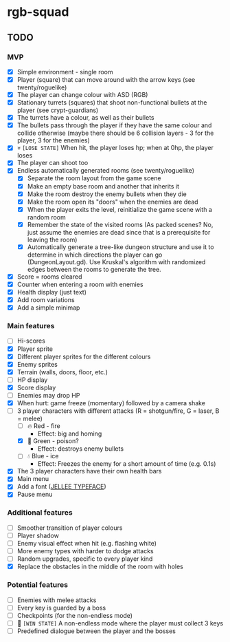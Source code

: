 # rgb-squad

## TODO

### MVP
- [x] Simple environment - single room
- [x] Player (square) that can move around with the arrow keys (see twenty/roguelike)
- [x] The player can change colour with ASD (RGB)
- [x] Stationary turrets (squares) that shoot non-functional bullets at the player (see crypt-guardians)
- [x] The turrets have a colour, as well as their bullets
- [x] The bullets pass through the player if they have the same colour and collide otherwise (maybe there should be 6 collision layers - 3 for the player, 3 for the enemies)
- [x] :skull: `[LOSE STATE]` When hit, the player loses hp; when at 0hp, the player loses
- [x] The player can shoot too
- [x] Endless automatically generated rooms (see twenty/roguelike)
  - [x] Separate the room layout from the game scene
  - [x] Make an empty base room and another that inherits it
  - [x] Make the room destroy the enemy bullets when they die
  - [x] Make the room open its "doors" when the enemies are dead
  - [x] When the player exits the level, reinitialize the game scene with a random room
  - [x] Remember the state of the visited rooms (As packed scenes? No, just assume the enemies are dead since that is a prerequisite for leaving the room)
  - [x] Automatically generate a tree-like dungeon structure and use it to determine in which directions the player can go (DungeonLayout.gd). Use Kruskal's algorithm with randomized edges between the rooms to generate the tree.
- [x] Score = rooms cleared
- [x] Counter when entering a room with enemies
- [x] Health display (just text)
- [x] Add room variations
- [x] Add a simple minimap

### Main features
- [ ] Hi-scores
- [x] Player sprite
- [x] Different player sprites for the different colours
- [x] Enemy sprites
- [x] Terrain (walls, doors, floor, etc.)
- [ ] HP display
- [x] Score display
- [ ] Enemies may drop HP
- [x] When hurt: game freeze (momentary) followed by a camera shake
- [ ] 3 player characters with different attacks (R = shotgun/fire, G = laser, B = melee)
  - [ ] :fire: Red - fire
    - Effect: big and homing
  - [x] :bug: Green - poison?
    - Effect: destroys enemy bullets
  - [ ] :droplet: Blue - ice
    - Effect: Freezes the enemy for a short amount of time (e.g. 0.1s)
- [x] The 3 player characters have their own health bars
- [x] Main menu
- [x] Add a font ([JELLEE TYPEFACE](https://fontlibrary.org/en/font/jellee-typeface))
- [x] Pause menu

### Additional features
- [ ] Smoother transition of player colours
- [ ] Player shadow
- [ ] Enemy visual effect when hit (e.g. flashing white)
- [ ] More enemy types with harder to dodge attacks
- [ ] Random upgrades, specific to every player kind
- [x] Replace the obstacles in the middle of the room with holes

### Potential features
- [ ] Enemies with melee attacks
- [ ] Every key is guarded by a boss
- [ ] Checkpoints (for the non-endless mode)
- [ ] :checkered_flag: `[WIN STATE]` A non-endless mode where the player must collect 3 keys
- [ ] Predefined dialogue between the player and the bosses
